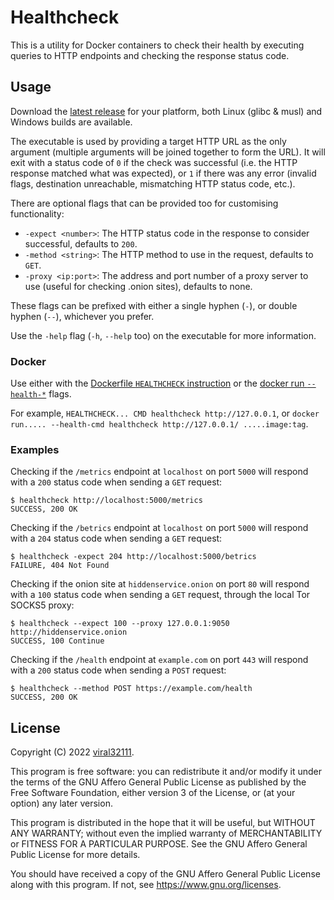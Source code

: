 # Healthcheck

This is a utility for Docker containers to check their health by executing queries to HTTP endpoints and checking the response status code.

## Usage

Download the [latest release](https://github.com/viral32111/healthcheck/releases/latest) for your platform, both Linux (glibc & musl) and Windows builds are available.

The executable is used by providing a target HTTP URL as the only argument (multiple arguments will be joined together to form the URL). It will exit with a status code of `0` if the check was successful (i.e. the HTTP response matched what was expected), or `1` if there was any error (invalid flags, destination unreachable, mismatching HTTP status code, etc.).

There are optional flags that can be provided too for customising functionality:

* `-expect <number>`: The HTTP status code in the response to consider successful, defaults to `200`.
* `-method <string>`: The HTTP method to use in the request, defaults to `GET`.
* `-proxy <ip:port>`: The address and port number of a proxy server to use (useful for checking .onion sites), defaults to none.

These flags can be prefixed with either a single hyphen (`-`), or double hyphen (`--`), whichever you prefer.

Use the `-help` flag (`-h`, `--help` too) on the executable for more information.

### Docker

Use either with the [Dockerfile `HEALTHCHECK` instruction](https://docs.docker.com/engine/reference/builder/#healthcheck) or the [docker run `--health-*`](https://docs.docker.com/engine/reference/run/#healthcheck) flags.

For example, `HEALTHCHECK... CMD healthcheck http://127.0.0.1`, or `docker run..... --health-cmd healthcheck http://127.0.0.1/ .....image:tag`.

### Examples

Checking if the `/metrics` endpoint at `localhost` on port `5000` will respond with a `200` status code when sending a `GET` request:

```
$ healthcheck http://localhost:5000/metrics
SUCCESS, 200 OK
```

Checking if the `/betrics` endpoint at `localhost` on port `5000` will respond with a `204` status code when sending a `GET` request:

```
$ healthcheck -expect 204 http://localhost:5000/betrics
FAILURE, 404 Not Found
```

Checking if the onion site at `hiddenservice.onion` on port `80` will respond with a `100` status code when sending a `GET` request, through the local Tor SOCKS5 proxy:

```
$ healthcheck --expect 100 --proxy 127.0.0.1:9050 http://hiddenservice.onion
SUCCESS, 100 Continue
```

Checking if the `/health` endpoint at `example.com` on port `443` will respond with a `200` status code when sending a `POST` request:

```
$ healthcheck --method POST https://example.com/health
SUCCESS, 200 OK
```

## License

Copyright (C) 2022 [viral32111](https://viral32111.com).

This program is free software: you can redistribute it and/or modify
it under the terms of the GNU Affero General Public License as
published by the Free Software Foundation, either version 3 of the
License, or (at your option) any later version.

This program is distributed in the hope that it will be useful,
but WITHOUT ANY WARRANTY; without even the implied warranty of
MERCHANTABILITY or FITNESS FOR A PARTICULAR PURPOSE. See the
GNU Affero General Public License for more details.

You should have received a copy of the GNU Affero General Public License
along with this program. If not, see https://www.gnu.org/licenses.
